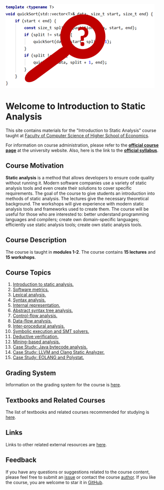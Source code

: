 ![Logo](image.png)

# Welcome to Introduction to Static Analysis

This site contains materials for the "Introduction to Static Analysis" course taught at
[Faculty of Computer Science of Higher School of Economics](https://cs.hse.ru/en/).

For information on course administration, please refer to the
__[official course page](http://wiki.cs.hse.ru/SPA_2022)__ at the university website.
Also, here is the link to the __[official syllabus](https://www.hse.ru/edu/courses/749544907)__.

## Course Motivation

__Static analysis__ is a method that allows developers to ensure code quality without running it.
Modern software companies use a variety of static analysis tools and even create their solutions
to cover specific requirements. 
The goal of the course to give students an introduction into methods of static analysis.
The lectures give the necessary theoretical background.
The workshops will give experience with modern static
analysis tools and frameworks used to create them. 
The course will be useful for those who are interested to:
better understand programming languages and compilers;
create own domain-specific languages;
efficiently use static analysis tools;
create own static analysis tools.

## Course Description

The course is taught in __modules 1-2__.
The course contains __15 lectures__ and __15 workshops__.

## Course Topics

1.  [Introduction to static analysis.](lectures/01/index.md)
2.  [Software metrics.](lectures/02/index.md)
3.  [Lexical analysis.](lectures/03/index.md)
4.  [Syntax analysis.](lectures/04/index.md)
5.  [Internal representation.](lectures/05/index.md)
6.  [Abstract syntax tree analysis.](lectures/06/index.md)
7.  [Control-flow analysis.](lectures/07/index.md)
8.  [Data-flow analysis.](lectures/08/index.md)
9.  [Inter-procedural analysis.](lectures/09/index.md)
10. [Symbolic execution and SMT solvers.](lectures/10/index.md)
11. [Deductive verification.](lectures/11/index.md)
12. [Mining-based analysis.](lectures/12/index.md)
13. [Case Study: Java bytecode analysis.](lectures/13/index.md)
14. [Case Study: LLVM and Clang Static Analyzer.](lectures/14/index.md)
15. [Case Study: EOLANG and Polystat.](lectures/15/index.md)

## Grading System

Information on the grading system for the course is [here](grades.md).

## Textbooks and Related Courses

The list of textbooks and related courses recommended for studying is [here](books.md).

## Links

Links to other related external resources are [here](links.md).

## Feedback

If you have any questions or suggestions related to the course content, please feel free to submit
an [issue](https://github.com/andrewt0301/static-analysis-course/issues)
or contact the course [author](https://github.com/andrewt0301).
If you like the course, you are welcome to star it in
[GitHub](https://github.com/andrewt0301/static-analysis-course).
